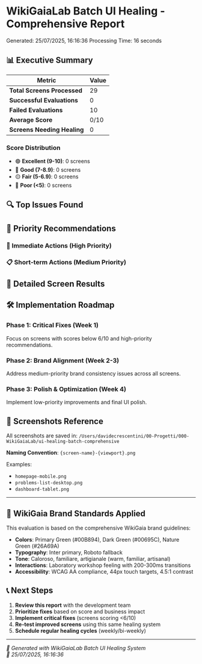 # WikiGaiaLab Batch UI Healing - Comprehensive Report

Generated: 25/07/2025, 16:16:36
Processing Time: 16 seconds

## 📊 Executive Summary

| Metric | Value |
|--------|-------|
| **Total Screens Processed** | 29 |
| **Successful Evaluations** | 0 |
| **Failed Evaluations** | 10 |
| **Average Score** | 0/10 |
| **Screens Needing Healing** | 0 |

### Score Distribution

- 🟢 **Excellent (9-10)**: 0 screens
- 🔵 **Good (7-8.9)**: 0 screens  
- 🟡 **Fair (5-6.9)**: 0 screens
- 🔴 **Poor (<5)**: 0 screens

## 🔍 Top Issues Found



## 🎯 Priority Recommendations

### 🚨 Immediate Actions (High Priority)


### 📋 Short-term Actions (Medium Priority)


## 📱 Detailed Screen Results



## 🛠️ Implementation Roadmap

### Phase 1: Critical Fixes (Week 1)
Focus on screens with scores below 6/10 and high-priority recommendations.

### Phase 2: Brand Alignment (Week 2-3)  
Address medium-priority brand consistency issues across all screens.

### Phase 3: Polish & Optimization (Week 4)
Implement low-priority improvements and final UI polish.

## 📸 Screenshots Reference

All screenshots are saved in: `/Users/davidecrescentini/00-Progetti/000-WikiGaiaLab/ui-healing-batch-comprehensive`

**Naming Convention**: `{screen-name}-{viewport}.png`

Examples:
- `homepage-mobile.png`
- `problems-list-desktop.png`
- `dashboard-tablet.png`

---

## 🎨 WikiGaia Brand Standards Applied

This evaluation is based on the comprehensive WikiGaia brand guidelines:

- **Colors**: Primary Green (#00B894), Dark Green (#00695C), Nature Green (#26A69A)
- **Typography**: Inter primary, Roboto fallback
- **Tone**: Caloroso, familiare, artigianale (warm, familiar, artisanal)
- **Interactions**: Laboratory workshop feeling with 200-300ms transitions
- **Accessibility**: WCAG AA compliance, 44px touch targets, 4.5:1 contrast

## 📞 Next Steps

1. **Review this report** with the development team
2. **Prioritize fixes** based on score and business impact  
3. **Implement critical fixes** (screens scoring <6/10)
4. **Re-test improved screens** using this same healing system
5. **Schedule regular healing cycles** (weekly/bi-weekly)

---

*🤖 Generated with WikiGaiaLab Batch UI Healing System*  
*📅 25/07/2025, 16:16:36*

